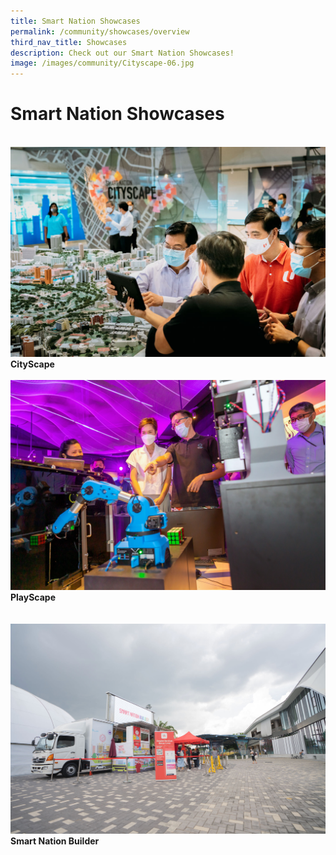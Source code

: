 ```yaml
---
title: Smart Nation Showcases
permalink: /community/showcases/overview
third_nav_title: Showcases
description: Check out our Smart Nation Showcases!
image: /images/community/Cityscape-06.jpg
---
```

# Smart Nation Showcases

<br>
<div class="row">  
  <div class="col"> 
    <a href="/community/showcases/cityscape"><img src="/images/community/cityscape/Cityscape-01.jpeg" alt="CityScape"></a><br>
    <div class="header"><b>CityScape</b></div><br>
  </div>
  	<div class="col"> 
      <a href="/community/showcases/playscape">  <img src="/images/community/playscape/Playscape_Rubik.jpg" alt="PlayScape"></a><br>
      <div class="header"><b>PlayScape</b></div>  <br>
  </div>
 </div>
 
 <br>
 <div class="row">  
  <div class="col"> 
	    <a href="/community/showcases/builder"><img src="/images/community/builder/Smart_Nation_Builder_00.jpeg"></a><br>
     <div class="header"><b>Smart Nation Builder</b></div><br>
  </div>
  	<div class="col"><br>
  </div>
 </div>